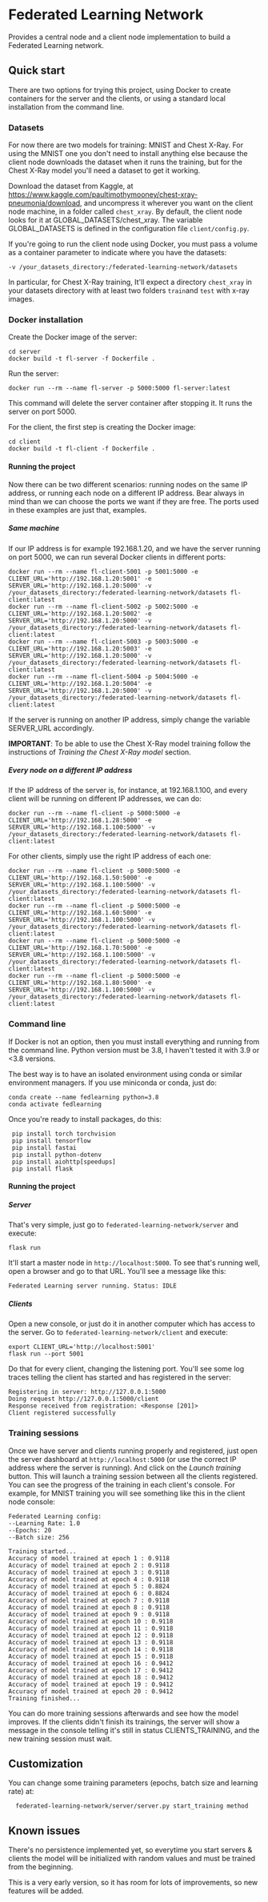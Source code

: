 # Federated Learning Network
Provides a central node and a client node implementation to build a Federated Learning network.

## Quick start

There are two options for trying this project, using Docker to create containers for the server and the clients, or
using a standard local installation from the command line.

### Datasets
For now there are two models for training: MNIST and Chest X-Ray. For using the MNIST one you don't need to install anything else because
the client node downloads the dataset when it runs the training, but for the Chest X-Ray model you'll need a dataset to get it working.

Download the dataset from Kaggle, at https://www.kaggle.com/paultimothymooney/chest-xray-pneumonia/download, and uncompress it
wherever you want on the client node machine, in a folder called `chest_xray`. 
By default, the client node looks for it at GLOBAL_DATASETS/chest_xray. The variable GLOBAL_DATASETS is defined 
in the configuration file `client/config.py`.

If you're going to run the client node using Docker, you must pass a volume as a container parameter to indicate where you 
have the datasets:

    -v /your_datasets_directory:/federated-learning-network/datasets

In particular, for Chest X-Ray training, It'll expect a directory `chest_xray` in your datasets directory with at least 
two folders `train`and `test` with x-ray images. 

### Docker installation

Create the Docker image of the server:
    
    cd server
    docker build -t fl-server -f Dockerfile .
    
Run the server:

    docker run --rm --name fl-server -p 5000:5000 fl-server:latest

This command will delete the server container after stopping it. It runs the server on port 5000.

For the client, the first step is creating the Docker image:

    cd client
    docker build -t fl-client -f Dockerfile .
    
#### Running the project   
Now there can be two different scenarios: running nodes on the same IP address, or running each node on a different IP address.
Bear always in mind than we can choose the ports we want if they are free. The ports used in these examples are just that, examples.

##### Same machine
If our IP address is for example 192.168.1.20, and we have the server running on port 5000, we can run several Docker clients in different ports:

    docker run --rm --name fl-client-5001 -p 5001:5000 -e CLIENT_URL='http://192.168.1.20:5001' -e SERVER_URL='http://192.168.1.20:5000' -v /your_datasets_directory:/federated-learning-network/datasets fl-client:latest
    docker run --rm --name fl-client-5002 -p 5002:5000 -e CLIENT_URL='http://192.168.1.20:5002' -e SERVER_URL='http://192.168.1.20:5000' -v /your_datasets_directory:/federated-learning-network/datasets fl-client:latest
    docker run --rm --name fl-client-5003 -p 5003:5000 -e CLIENT_URL='http://192.168.1.20:5003' -e SERVER_URL='http://192.168.1.20:5000' -v /your_datasets_directory:/federated-learning-network/datasets fl-client:latest
    docker run --rm --name fl-client-5004 -p 5004:5000 -e CLIENT_URL='http://192.168.1.20:5004' -e SERVER_URL='http://192.168.1.20:5000' -v /your_datasets_directory:/federated-learning-network/datasets fl-client:latest

If the server is running on another IP address, simply change the variable SERVER_URL accordingly.

**IMPORTANT**: To be able to use the Chest X-Ray model training follow the instructions of _Training the Chest X-Ray model_ section.

##### Every node on a different IP address
If the IP address of the server is, for instance, at 192.168.1.100, and every client will be running on different IP addresses, we can do: 

    docker run --rm --name fl-client -p 5000:5000 -e CLIENT_URL='http://192.168.1.28:5000' -e SERVER_URL='http://192.168.1.100:5000' -v /your_datasets_directory:/federated-learning-network/datasets fl-client:latest
    
For other clients, simply use the right IP address of each one:

    docker run --rm --name fl-client -p 5000:5000 -e CLIENT_URL='http://192.168.1.50:5000' -e SERVER_URL='http://192.168.1.100:5000' -v /your_datasets_directory:/federated-learning-network/datasets fl-client:latest
    docker run --rm --name fl-client -p 5000:5000 -e CLIENT_URL='http://192.168.1.60:5000' -e SERVER_URL='http://192.168.1.100:5000' -v /your_datasets_directory:/federated-learning-network/datasets fl-client:latest
    docker run --rm --name fl-client -p 5000:5000 -e CLIENT_URL='http://192.168.1.70:5000' -e SERVER_URL='http://192.168.1.100:5000' -v /your_datasets_directory:/federated-learning-network/datasets fl-client:latest
    docker run --rm --name fl-client -p 5000:5000 -e CLIENT_URL='http://192.168.1.80:5000' -e SERVER_URL='http://192.168.1.100:5000' -v /your_datasets_directory:/federated-learning-network/datasets fl-client:latest    
    
### Command line
If Docker is not an option, then you must install everything and running from the command line.
Python version must be 3.8, I haven't tested it with 3.9 or <3.8 versions.

The best way is to have an isolated environment using conda or similar environment managers.
If you use miniconda or conda, just do:

    conda create --name fedlearning python=3.8
    conda activate fedlearning

Once you're ready to install packages, do this:

     pip install torch torchvision
     pip install tensorflow
     pip install fastai
     pip install python-dotenv
     pip install aiohttp[speedups]
     pip install flask
    
#### Running the project   
##### Server
That's very simple, just go to `federated-learning-network/server` and execute:

    flask run
    
It'll start a master node in `http://localhost:5000`. To see that's running well, open a browser and go to that URL.
You'll see a message like this:

    Federated Learning server running. Status: IDLE
    
##### Clients
Open a new console, or just do it in another computer which has access to the server.
Go to `federated-learning-network/client` and execute:

    export CLIENT_URL='http://localhost:5001'
    flask run --port 5001
    
Do that for every client, changing the listening port. You'll see some log traces telling the client 
has started and has registered in the server:

    Registering in server: http://127.0.0.1:5000
    Doing request http://127.0.0.1:5000/client
    Response received from registration: <Response [201]>
    Client registered successfully
    
### Training sessions
Once we have server and clients running properly and registered, just open the server dashboard at `http://localhost:5000`
(or use the correct IP address where the server is running). And click on the _Launch training_ button.
This will launch a training session between all the clients registered. You can see the progress of the training in each 
client's console. For example, for MNIST training you will see something like this in the client node console:

    Federated Learning config:
    --Learning Rate: 1.0
    --Epochs: 20
    --Batch size: 256
    
    Training started...
    Accuracy of model trained at epoch 1 : 0.9118
    Accuracy of model trained at epoch 2 : 0.9118
    Accuracy of model trained at epoch 3 : 0.9118
    Accuracy of model trained at epoch 4 : 0.9118
    Accuracy of model trained at epoch 5 : 0.8824
    Accuracy of model trained at epoch 6 : 0.8824
    Accuracy of model trained at epoch 7 : 0.9118
    Accuracy of model trained at epoch 8 : 0.9118
    Accuracy of model trained at epoch 9 : 0.9118
    Accuracy of model trained at epoch 10 : 0.9118
    Accuracy of model trained at epoch 11 : 0.9118
    Accuracy of model trained at epoch 12 : 0.9118
    Accuracy of model trained at epoch 13 : 0.9118
    Accuracy of model trained at epoch 14 : 0.9118
    Accuracy of model trained at epoch 15 : 0.9118
    Accuracy of model trained at epoch 16 : 0.9412
    Accuracy of model trained at epoch 17 : 0.9412
    Accuracy of model trained at epoch 18 : 0.9412
    Accuracy of model trained at epoch 19 : 0.9412
    Accuracy of model trained at epoch 20 : 0.9412
    Training finished...

You can do more training sessions afterwards and see how the model improves. If the clients didn't finish its trainings, 
the server will show a message in the console telling it's still in status CLIENTS_TRAINING, and the new 
training session must wait.

## Customization
You can change some training parameters (epochs, batch size and learning rate) at:

      federated-learning-network/server/server.py start_training method
      
## Known issues
There's no persistence implemented yet, so everytime you start servers & clients the model will be initialized with 
random values and must be trained from the beginning.

This is a very early version, so it has room for lots of improvements, so new features will be added.


